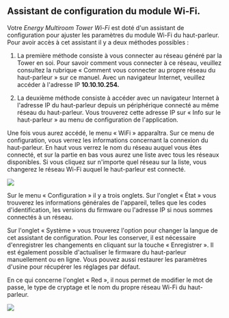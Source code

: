 ## Assistant de configuration du module Wi-Fi. 

Votre *Energy Multiroom Tower Wi-Fi* est doté d'un assistant de configuration pour ajuster les paramètres du module Wi-Fi du haut-parleur. 
Pour avoir accès à cet assistant il y a deux méthodes possibles : 

1. La première méthode consiste à vous connecter au réseau généré par la Tower en soi. Pour savoir comment vous connecter à ce réseau, veuillez consultez la rubrique « Comment vous connecter au propre réseau du haut-parleur » sur ce manuel. Avec un navigateur Internet, veuillez accéder à l'adresse IP <b>10.10.10.254.</b> 

2. La deuxième méthode consiste à accéder avec un navigateur Internet à l'adresse IP du haut-parleur depuis un périphérique connecté au même réseau du haut-parleur. Vous trouverez cette adresse IP sur « Info sur le haut-parleur » au menu de configuration de l'application. 

Une fois vous aurez accédé, le menu « WiFi » apparaîtra.  Sur ce menu de configuration, vous verrez les informations concernant la connexion du haut-parleur.  En haut vous verrez le nom du réseau auquel vous êtes connecté, et sur la partie en bas vous aurez une liste avec tous les réseaux disponibles. Si vous cliquez sur n'importe quel réseau sur la liste, vous changerez le réseau Wi-Fi auquel le haut-parleur est connecté. 

![](http://static.energysistem.com/images/manuals/42677/56ebd4a5124ee.jpg)
  
Sur le menu « Configuration » il y a trois onglets.  Sur l'onglet « État » vous trouverez les informations générales de l'appareil, telles que les codes d'identification, les versions du firmware ou l'adresse IP si nous sommes connectés à un réseau.   
  
Sur l'onglet « Système » vous trouverez l'option pour changer la langue de cet assistant de configuration.  Pour les conserver, il est nécessaire d'enregistrer les changements en cliquant sur la touche « Enregistrer ».  Il est également possible d'actualiser le firmware du haut-parleur manuellement ou en ligne.  Vous pouvez aussi restaurer les paramètres d'usine pour récupérer les réglages par défaut. 

En ce qui concerne l'onglet « Red », il nous permet de modifier le mot de passe, le type de cryptage et le nom du propre réseau Wi-Fi du haut-parleur. 

![](http://static.energysistem.com/images/manuals/42677/56ebd4a1708e3.jpg)
